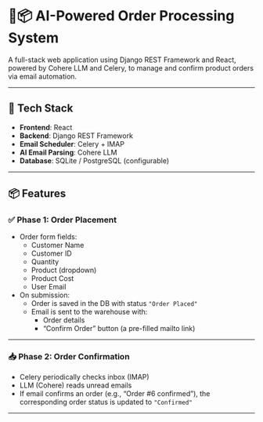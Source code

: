 # 🧠📦 AI-Powered Order Processing System

A full-stack web application using Django REST Framework and React, powered by Cohere LLM and Celery, to manage and confirm product orders via email automation.

---

## 🚀 Tech Stack

- **Frontend**: React  
- **Backend**: Django REST Framework  
- **Email Scheduler**: Celery + IMAP  
- **AI Email Parsing**: Cohere LLM  
- **Database**: SQLite / PostgreSQL (configurable)

---

## 📦 Features

### ✅ Phase 1: Order Placement

- Order form fields:
  - Customer Name
  - Customer ID
  - Quantity
  - Product (dropdown)
  - Product Cost
  - User Email
- On submission:
  - Order is saved in the DB with status `"Order Placed"`
  - Email is sent to the warehouse with:
    - Order details
    - “Confirm Order” button (a pre-filled mailto link)

---

### 📥 Phase 2: Order Confirmation

- Celery periodically checks inbox (IMAP)
- LLM (Cohere) reads unread emails
- If email confirms an order (e.g., “Order #6 confirmed”), the corresponding order status is updated to `"Confirmed"`

---

